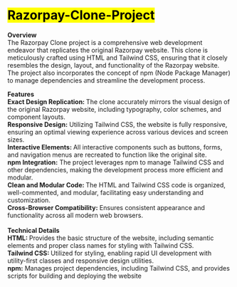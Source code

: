 # <mark>Razorpay-Clone-Project</mark>
<b>Overview</b><br>
The Razorpay Clone project is a comprehensive web development endeavor that replicates the original Razorpay website. This clone is meticulously crafted using HTML and Tailwind CSS, ensuring that it closely resembles the design, layout, and functionality of the Razorpay website. The project also incorporates the concept of npm (Node Package Manager) to manage dependencies and streamline the development process.<br>

<b>Features</b><br>
<b>Exact Design Replication: </b>The clone accurately mirrors the visual design of the original Razorpay website, including typography, color schemes, and component layouts.<br>
<b>Responsive Design:</b> Utilizing Tailwind CSS, the website is fully responsive, ensuring an optimal viewing experience across various devices and screen sizes.<br>
<b>Interactive Elements: </b>All interactive components such as buttons, forms, and navigation menus are recreated to function like the original site.<br>
<b>npm Integration:</b> The project leverages npm to manage Tailwind CSS and other dependencies, making the development process more efficient and modular.<br>
<b>Clean and Modular Code: </b>The HTML and Tailwind CSS code is organized, well-commented, and modular, facilitating easy understanding and customization.<br>
<b>Cross-Browser Compatibility:</b> Ensures consistent appearance and functionality across all modern web browsers.<br><br>
<b>Technical Details</b><br>
<b>HTML: </b>Provides the basic structure of the website, including semantic elements and proper class names for styling with Tailwind CSS.<br>
<b>Tailwind CSS: </b>Utilized for styling, enabling rapid UI development with utility-first classes and responsive design utilities.<br>
<b>npm:</b> Manages project dependencies, including Tailwind CSS, and provides scripts for building and deploying the website<br>
